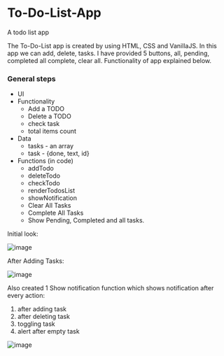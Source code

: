 # To-Do-List-App
A todo list app

The To-Do-List app is created by using HTML, CSS and VanillaJS.
In this app we can add, delete, tasks.
I have provided 5 buttons,
all, pending, completed all complete, clear all.
Functionality of app explained below.

### General steps 

-  UI
- Functionality
	- Add a TODO
	- Delete a TODO
	- check task
	- total items count
- Data
	- tasks - an array
	- task - {done, text, id}
- Functions (in code)
	- addTodo
	- deleteTodo
	- checkTodo
	- renderTodosList
	- showNotification
	- Clear All Tasks
	- Complete All Tasks
	- Show Pending, Completed and all tasks.

Initial look:

![image](https://user-images.githubusercontent.com/42814032/205473104-b346b188-2932-47d0-8c03-5a0e1a728136.png)

After Adding Tasks:

![image](https://user-images.githubusercontent.com/42814032/205473128-481c68c8-b339-49ae-8c6e-6d50af521c58.png)

Also created 1 Show notification function which shows notification after every action:
1) after adding task
2) after deleting task
3) toggling task
4) alert after empty task

![image](https://user-images.githubusercontent.com/42814032/205473194-fb94658d-93a3-48a9-a155-46f8f6757f15.png)

